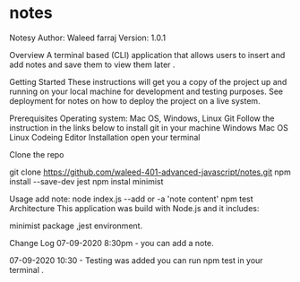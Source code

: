 # notes

Notesy
Author: Waleed farraj Version: 1.0.1

Overview
A terminal based (CLI) application that allows users to insert and add notes and save them to view them later .

Getting Started
These instructions will get you a copy of the project up and running on your local machine for development and testing purposes. See deployment for notes on how to deploy the project on a live system.

Prerequisites
Operating system: Mac OS, Windows, Linux
Git Follow the instruction in the links below to install git in your machine
Windows
Mac OS
Linux
Codeing Editor
Installation
open your terminal

Clone the repo

git clone https://github.com/waleed-401-advanced-javascript/notes.git
 npm install --save-dev jest
 npm instal minimist
 

Usage
add note: node index.js --add or -a 'note content'
npm test
Architecture
This application was build with Node.js and it includes:

minimist package ,jest environment.

Change Log
07-09-2020 8:30pm - you can add a note.

07-09-2020 10:30 - Testing was added you can run npm test in your terminal .

